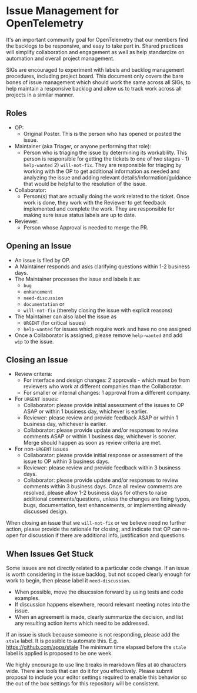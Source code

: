# Issue Management for OpenTelemetry

It's an important community goal for OpenTelemetry that our members find the backlogs 
to be responsive, and easy to take part in. Shared practices will simplify collaboration 
and engagement as well as help standardize on automation and overall project management.

SIGs are encouraged to experiment with labels and backlog management procedures, 
including project board. This document only covers the bare bones of issue management 
which should work the same across all SIGs, to help maintain a responsive backlog and 
allow us to track work across all projects in a similar manner.


## Roles

- OP:
  - Original Poster. This is the person who has opened or posted the issue.
- Maintainer (aka Triager, or anyone performing that role):
  - Person who is triaging the issue by determining its workability. This person is 
    responsible for getting the tickets to one of two stages - 1) `help-wanted` 
    2) `will-not-fix`. They are responsible for triaging by working with the OP to get 
    additional information as needed and analyzing the issue and adding relevant 
    details/information/guidance that would be helpful to the resolution of the issue.
- Collaborator:
  - Person(s) that are actually doing the work related to the ticket. Once work is done, 
    they work with the Reviewer to get feedback implemented and complete the work. They 
    are responsible for making sure issue status labels are up to date.
- Reviewer:
  - Person whose Approval is needed to merge the PR.


## Opening an Issue

- An issue is filed by OP.
- A Maintainer responds and asks clarifying questions within 1-2 business days.
- The Maintainer processes the issue and labels it as:
  - `bug`
  - `enhancement`
  - `need-discussion`
  - `documentation` or
  - `will-not-fix` (thereby closing the issue with explicit reasons)
- The Maintainer can also label the issue as
  - `URGENT` (for critical issues)
  - `help-wanted` for issues which require work and have no one assigned
- Once a Collaborator is assigned, please remove `help-wanted` and add `wip` to 
  the issue.


## Closing an Issue

- Review criteria:
  - For interface and design changes: 2 approvals - which must be from reviewers 
    who work at different companies than the Collaborator.
  - For smaller or internal changes: 1 approval from a different company.
- For `URGENT` issues:
  - Collaborator: please provide initial assessment of the issues to OP ASAP or 
    within 1 business day, whichever is earlier.
  - Reviewer: please review and provide feedback ASAP or within 1 business day, 
    whichever is earlier.
  - Collaborator: please provide update and/or responses to review comments ASAP
    or within 1 business day, whichever is sooner. Merge should happen as soon as
    review criteria are met.
- For non-`URGENT` issues
  - Collaborator: please provide initial response or assessment of the issue to 
    OP within 3 business days.
  - Reviewer: please review and provide feedback within 3 business days.
  - Collaborator: please provide update and/or responses to review comments
    within 3 business days. Once all review comments are resolved, please allow 
    1-2 business days for others to raise additional comments/questions, unless
    the changes are fixing typos, bugs, documentation, test enhancements, or 
    implementing already discussed design.

When closing an issue that we `will-not-fix` or we believe need no further 
action, please provide the rationale for closing, and indicate that OP can 
re-open for discussion if there are additional info, justification and 
questions.


## When Issues Get Stuck

Some issues are not directly related to a particular code change. If an 
issue is worth considering in the issue backlog, but not scoped clearly 
enough for work to begin, then please label it `need-discussion`.

- When possible, move the disucssion forward by using tests and code examples.
- If discussion happens elsewhere, record relevant meeting notes into the
  issue.
- When an agreement is made, clearly summarize the decision, and list any 
  resulting action items which need to be addressed.
  
If an issue is stuck because someone is not responding, please add the `stale` 
label. It is possible to automate this. E.g. https://github.com/apps/stale 
The minimum time elapsed before the `stale` label is applied is proposed to be 
one week.

We highly encourage to use line breaks in markdown files at `80` characters
wide. There are tools that can do it for you effectively. Please submit proposal
to include your editor settings required to enable this behavior so the out of
the box settings for this repository will be consistent.
